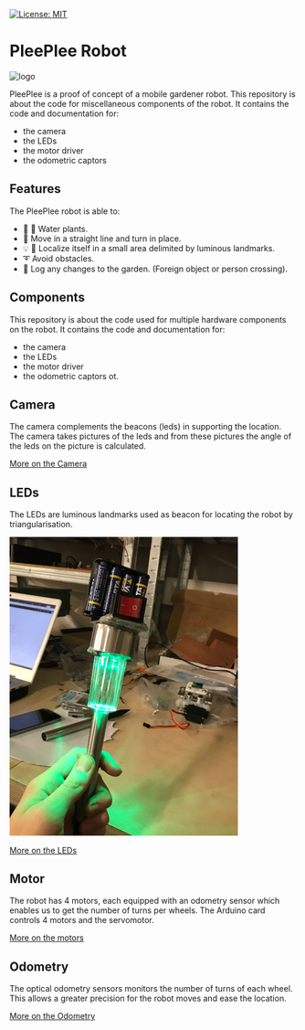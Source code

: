 
[![License: MIT](https://img.shields.io/badge/License-MIT-yellow.svg)](https://opensource.org/licenses/MIT)

# PleePlee Robot

![logo](https://github.com/pleeplee-robot/location/blob/master/resources/logo-pleeplee.png)

PleePlee is a proof of concept of a mobile gardener robot.
This repository is about the code for miscellaneous components of the robot.
It contains the code and documentation for:
- the camera
- the LEDs
- the motor driver
- the odometric captors

## Features

The PleePlee robot is able to:
- :seedling: :shower: Water plants.
- :car: Move in a straight line and turn in place.
- :bulb: :satellite: Localize itself in a small area delimited by luminous landmarks.
- :curly_loop: Avoid obstacles.
- :eyes: Log any changes to the garden. (Foreign object or person crossing).

## Components

This repository is about the code used for multiple hardware components on
the robot.
It contains the code and documentation for:
- the camera
- the LEDs
- the motor driver
- the odometric captors
ot.

## Camera

The camera complements the beacons (leds) in supporting the location.
The camera takes pictures of the leds and from these pictures the angle of the
leds on the picture is calculated.

[More on the Camera](camera/README.md)

## LEDs

The LEDs are luminous landmarks used as beacon for locating the robot
by triangularisation.

<img src="leds/assets/led1.jpg" width="400">

[More on the LEDs](leds/README.md)

## Motor

The robot has 4 motors, each equipped with an odometry sensor which enables us to get the number of turns per wheels.
The Arduino card controls 4 motors and the servomotor.

[More on the motors](motors/README.md)

## Odometry

The optical odometry sensors monitors the number of turns of each wheel.
This allows a greater precision for the robot moves and ease the location.

[More on the Odometry](leds/README.md)
